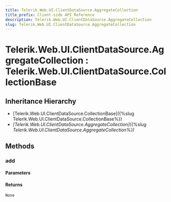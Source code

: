 ```yaml
---
title: Telerik.Web.UI.ClientDataSource.AggregateCollection
title_prefix: Client-side API Reference
description: Telerik.Web.UI.ClientDataSource.AggregateCollection
slug: Telerik.Web.UI.ClientDataSource.AggregateCollection
---
```


# Telerik.Web.UI.ClientDataSource.AggregateCollection : Telerik.Web.UI.ClientDataSource.CollectionBase 

## Inheritance Hierarchy

* [Telerik.Web.UI.ClientDataSource.CollectionBase]({%slug Telerik.Web.UI.ClientDataSource.CollectionBase%})
* *[Telerik.Web.UI.ClientDataSource.AggregateCollection]({%slug Telerik.Web.UI.ClientDataSource.AggregateCollection%})*


## Methods

###  add

#### Parameters

#### Returns

`None` 



